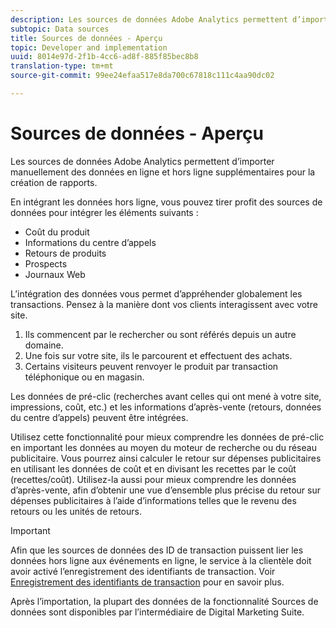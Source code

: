 ```yaml
---
description: Les sources de données Adobe Analytics permettent d’importer manuellement des données en ligne et hors ligne supplémentaires pour la création de rapports.
subtopic: Data sources
title: Sources de données - Aperçu
topic: Developer and implementation
uuid: 8014e97d-2f1b-4cc6-ad8f-885f85bec8b8
translation-type: tm+mt
source-git-commit: 99ee24efaa517e8da700c67818c111c4aa90dc02

---
```



# Sources de données - Aperçu

Les sources de données Adobe Analytics permettent d’importer manuellement des données en ligne et hors ligne supplémentaires pour la création de rapports.

En intégrant les données hors ligne, vous pouvez tirer profit des sources de données pour intégrer les éléments suivants :

* Coût du produit
* Informations du centre d’appels
* Retours de produits
* Prospects
* Journaux Web

L’intégration des données vous permet d’appréhender globalement les transactions. Pensez à la manière dont vos clients interagissent avec votre site.

1. Ils commencent par le rechercher ou sont référés depuis un autre domaine.
1. Une fois sur votre site, ils le parcourent et effectuent des achats.
1. Certains visiteurs peuvent renvoyer le produit par transaction téléphonique ou en magasin.

Les données de pré-clic (recherches avant celles qui ont mené à votre site, impressions, coût, etc.) et les informations d’après-vente (retours, données du centre d’appels) peuvent être intégrées.

Utilisez cette fonctionnalité pour mieux comprendre les données de pré-clic en important les données au moyen du moteur de recherche ou du réseau publicitaire. Vous pourrez ainsi calculer le retour sur dépenses publicitaires en utilisant les données de coût et en divisant les recettes par le coût (recettes/coût). Utilisez-la aussi pour mieux comprendre les données d’après-vente, afin d’obtenir une vue d’ensemble plus précise du retour sur dépenses publicitaires à l’aide d’informations telles que le revenu des retours ou les unités de retours.

>[!IMPORTANT]
>
>Afin que les sources de données des ID de transaction puissent lier les données hors ligne aux événements en ligne, le service à la clientèle doit avoir activé l’enregistrement des identifiants de transaction. Voir [Enregistrement des identifiants de transaction](/help/import/c-data-sources/datasrc-integrating-offline-data.md#section_30D6D47AEC0F4A36B87EBFE4C858F20C) pour en savoir plus.

Après l’importation, la plupart des données de la fonctionnalité Sources de données sont disponibles par l’intermédiaire de Digital Marketing Suite.
